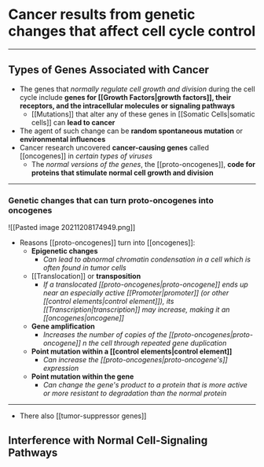 # Cancer results from genetic changes that affect cell cycle control
---
## Types of Genes Associated with Cancer
- The genes that *normally regulate cell growth and division* during the cell cycle include **genes for [[Growth Factors|growth factors]], their receptors, and the intracellular molecules or signaling pathways**
	- [[Mutations]] that alter any of these genes in [[Somatic Cells|somatic cells]] can **lead to cancer**
- The agent of such change can be **random spontaneous mutation** or **environmental influences**
- Cancer research uncovered **cancer-causing genes** called [[oncogenes]] in *certain types of viruses*
	- The *normal versions of the genes*, the [[proto-oncogenes]], **code for proteins that stimulate normal cell growth and division**

---
### Genetic changes that can turn proto-oncogenes into oncogenes
![[Pasted image 20211208174949.png]]
- Reasons [[proto-oncogenes]] turn into [[oncogenes]]:
	- **Epigenetic changes**
		- *Can lead to abnormal chromatin condensation in a cell which is often found in tumor cells*
	- [[Translocation]] or **transposition**
		- *If a translocated [[proto-oncogenes|proto-oncogene]] ends up near an especially active [[Promoter|promoter]] (or other [[control elements|control element]]), its [[Transcription|transcription]] may increase, making it an [[oncogenes|oncogene]]*
	- **Gene amplification**
		- *Increases the number of copies of the [[proto-oncogenes|proto-oncogene]] n the cell through repeated gene duplication*
	- **Point mutation within a [[control elements|control element]]**
		- *Can increase the [[proto-oncogenes|proto-oncogene's]] expression*
	- **Point mutation within the gene**
		- *Can change the gene's product to a protein that is more active or more resistant to degradation than the normal protein*

---
- There also [[tumor-suppressor genes]]
## Interference with Normal Cell-Signaling Pathways   
